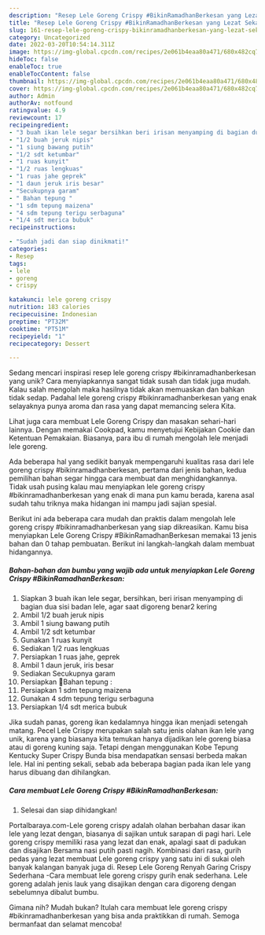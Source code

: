 ```yaml
---
description: "Resep Lele Goreng Crispy #BikinRamadhanBerkesan yang Lezat Sekali"
title: "Resep Lele Goreng Crispy #BikinRamadhanBerkesan yang Lezat Sekali"
slug: 161-resep-lele-goreng-crispy-bikinramadhanberkesan-yang-lezat-sekali
category: Uncategorized
date: 2022-03-20T10:54:14.311Z
image: https://img-global.cpcdn.com/recipes/2e061b4eaa80a471/680x482cq70/lele-goreng-crispy-bikinramadhanberkesan-foto-resep-utama.jpg
hideToc: false
enableToc: true
enableTocContent: false
thumbnail: https://img-global.cpcdn.com/recipes/2e061b4eaa80a471/680x482cq70/lele-goreng-crispy-bikinramadhanberkesan-foto-resep-utama.jpg
cover: https://img-global.cpcdn.com/recipes/2e061b4eaa80a471/680x482cq70/lele-goreng-crispy-bikinramadhanberkesan-foto-resep-utama.jpg
author: Admin
authorAv: notfound
ratingvalue: 4.9
reviewcount: 17
recipeingredient:
- "3 buah ikan lele segar bersihkan beri irisan menyamping di bagian dua sisi badan lele agar saat digoreng benar2 kering"
- "1/2 buah jeruk nipis"
- "1 siung bawang putih"
- "1/2 sdt ketumbar"
- "1 ruas kunyit"
- "1/2 ruas lengkuas"
- "1 ruas jahe geprek"
- "1 daun jeruk iris besar"
- "Secukupnya garam"
- " Bahan tepung "
- "1 sdm tepung maizena"
- "4 sdm tepung terigu serbaguna"
- "1/4 sdt merica bubuk"
recipeinstructions:

- "Sudah jadi dan siap dinikmati!"
categories:
- Resep
tags:
- lele
- goreng
- crispy

katakunci: lele goreng crispy 
nutrition: 183 calories
recipecuisine: Indonesian
preptime: "PT32M"
cooktime: "PT51M"
recipeyield: "1"
recipecategory: Dessert

---
```





Sedang mencari inspirasi resep lele goreng crispy #bikinramadhanberkesan yang unik? Cara menyiapkannya sangat tidak susah dan tidak juga mudah. Kalau salah mengolah maka hasilnya tidak akan memuaskan dan bahkan tidak sedap. Padahal lele goreng crispy #bikinramadhanberkesan yang enak selayaknya punya aroma dan rasa yang dapat memancing selera Kita.





Lihat juga cara membuat Lele Goreng Crispy dan masakan sehari-hari lainnya. Dengan memakai Cookpad, kamu menyetujui Kebijakan Cookie dan Ketentuan Pemakaian. Biasanya, para ibu di rumah mengolah lele menjadi lele goreng.

Ada beberapa hal yang sedikit banyak mempengaruhi kualitas rasa dari lele goreng crispy #bikinramadhanberkesan, pertama dari jenis bahan, kedua pemilihan bahan segar hingga cara membuat dan menghidangkannya. Tidak usah pusing kalau mau menyiapkan lele goreng crispy #bikinramadhanberkesan yang enak di mana pun kamu berada, karena asal sudah tahu triknya maka hidangan ini mampu jadi sajian spesial.






Berikut ini ada beberapa cara mudah dan praktis dalam mengolah lele goreng crispy #bikinramadhanberkesan yang siap dikreasikan. Kamu bisa menyiapkan Lele Goreng Crispy #BikinRamadhanBerkesan memakai 13 jenis bahan dan 0 tahap pembuatan. Berikut ini langkah-langkah dalam membuat hidangannya.

<!--inarticleads1-->

##### Bahan-bahan dan bumbu yang wajib ada untuk menyiapkan Lele Goreng Crispy #BikinRamadhanBerkesan:

1. Siapkan 3 buah ikan lele segar, bersihkan, beri irisan menyamping di bagian dua sisi badan lele, agar saat digoreng benar2 kering
1. Ambil 1/2 buah jeruk nipis
1. Ambil 1 siung bawang putih
1. Ambil 1/2 sdt ketumbar
1. Gunakan 1 ruas kunyit
1. Sediakan 1/2 ruas lengkuas
1. Persiapkan 1 ruas jahe, geprek
1. Ambil 1 daun jeruk, iris besar
1. Sediakan Secukupnya garam
1. Persiapkan  🌟Bahan tepung :
1. Persiapkan 1 sdm tepung maizena
1. Gunakan 4 sdm tepung terigu serbaguna
1. Persiapkan 1/4 sdt merica bubuk


Jika sudah panas, goreng ikan kedalamnya hingga ikan menjadi setengah matang. Pecel Lele Crispy merupakan salah satu jenis olahan ikan lele yang unik, karena yang biasanya kita temukan hanya dijadikan lele goreng biasa atau di goreng kuning saja. Tetapi dengan menggunakan Kobe Tepung Kentucky Super Crispy Bunda bisa mendapatkan sensasi berbeda makan lele. Hal ini penting sekali, sebab ada beberapa bagian pada ikan lele yang harus dibuang dan dihilangkan. 

<!--inarticleads2-->

##### Cara membuat Lele Goreng Crispy #BikinRamadhanBerkesan:


1. Selesai dan siap dihidangkan!

Portalbaraya.com-Lele goreng crispy adalah olahan berbahan dasar ikan lele yang lezat dengan, biasanya di sajikan untuk sarapan di pagi hari. Lele goreng crispy memiliki rasa yang lezat dan enak, apalagi saat di padukan dan disajikan Bersama nasi putih pasti nagih. Kombinasi dari rasa, gurih pedas yang lezat membuat Lele goreng crispy yang satu ini di sukai oleh banyak kalangan banyak juga di. Resep Lele Goreng Renyah Garing Crispy Sederhana -Cara membuat lele goreng crispy gurih enak sederhana. Lele goreng adalah jenis lauk yang disajikan dengan cara digoreng dengan sebelumnya dibalut bumbu. 

Gimana nih? Mudah bukan? Itulah cara membuat lele goreng crispy #bikinramadhanberkesan yang bisa anda praktikkan di rumah. Semoga bermanfaat dan selamat mencoba!
